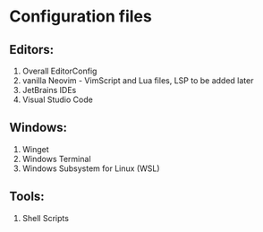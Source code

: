 # Configuration files

## Editors:
1. Overall EditorConfig
2. vanilla Neovim - VimScript and Lua files, LSP to be added later
3. JetBrains IDEs
4. Visual Studio Code

## Windows:
1. Winget
2. Windows Terminal
3. Windows Subsystem for Linux (WSL)

## Tools:
1. Shell Scripts